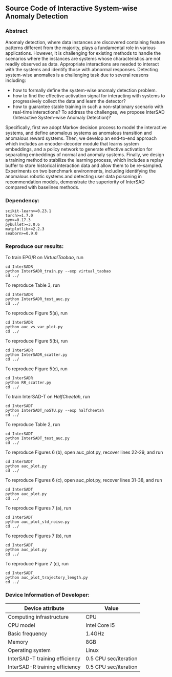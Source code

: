 ## Source Code of Interactive System-wise Anomaly Detection


### Abstract

Anomaly detection, where data instances are discovered containing feature patterns different from the majority, plays a fundamental role in various applications. 
However, it is challenging for existing methods to handle the scenarios where the instances are systems whose characteristics are not readily observed as data. 
Appropriate interactions are needed to interact with the systems and identify those with abnormal responses. 
Detecting system-wise anomalies is a challenging task due to several reasons including: 

- how to formally define the system-wise anomaly detection problem.
- how to find the effective activation signal for interacting with systems to progressively collect the data and learn the detector?
- how to guarantee stable training in such a non-stationary scenario with real-time interactions?
To address the challenges, we propose InterSAD (Interactive System-wise Anomaly Detection)?

Specifically, first we adopt Markov decision process to model the interactive systems, and define anomalous systems as anomalous transition and anomalous reward systems.
Then, we develop an end-to-end approach which includes an encoder-decoder module that learns system embeddings, and a policy network to generate effective activation for separating embeddings of normal and anomaly systems. 
Finally, we design a training method to stabilize the learning process, which includes a replay buffer to store historical interaction data and allow them to be re-sampled.
Experiments on two benchmark environments, including identifying the anomalous robotic systems and detecting user data poisoning in recommendation models, demonstrate the superiority of InterSAD compared with baselines methods.


### Dependency:
````angular2html
scikit-learn>=0.23.1
torch>=1.7.0 
gym>=0.17.3
pybullet>=3.0.6
matplotlib>=2.2.3
seaborn>=0.9.0
````

### Reproduce our results:

To train EPG/R on *VirtualTaobao*, run
````angular2html
cd InterSADR
python InterSADR_train.py --exp virtual_taobao
cd ../
````

To reproduce Table 3, run 
````angular2html
cd InterSADR
python InterSADR_test_auc.py
cd ../
````

To reproduce Figure 5(a), run
````angular2html
cd InterSADR
python auc_vs_var_plot.py
cd ../
````

To reproduce Figure 5(b), run
````angular2html
cd InterSADR
python InterSADR_scatter.py
cd ../
````

To reproduce Figure 5(c), run
````angular2html
cd InterSADR
python RR_scatter.py
cd ../
````

To train InterSAD-T on *HalfCheetah*, run
````angular2html
cd InterSADT
python InterSADT_noSTU.py --exp halfcheetah
cd ../
````

To reproduce Table 2, run
````angular2html
cd InterSADT
python InterSADT_test_auc.py 
cd ../
````

To reproduce Figures 6 (b), open auc_plot.py, recover lines 22-29, and run
````angular2html
cd InterSADT
python auc_plot.py
cd ../
````

To reproduce Figures 6 (c), open auc_plot.py, recover lines 31-38, and run
````angular2html
cd InterSADT
python auc_plot.py
cd ../
````

To reproduce Figures 7 (a), run 
````angular2html
cd InterSADT
python auc_plot_std_noise.py
cd ../
````

To reproduce Figures 7 (b), run 
````angular2html
cd InterSADT
python auc_plot.py
cd ../
````

To reproduce Figure 7 (c), run
````angular2html
cd InterSADT
python auc_plot_trajectory_length.py
cd ../
````

### Device Information of Developer:

| Device attribute | Value |
| ---------------- | ----- |
| Computing infrastructure | CPU |
| CPU model | Intel Core i5 |
| Basic frequency | 1.4GHz |
| Memory | 8GB |
| Operating system | Linux |
| InterSAD-T training efficiency | 0.5 CPU sec/iteration  |
| InterSAD-R training efficiency | 0.5 CPU sec/iteration  |
